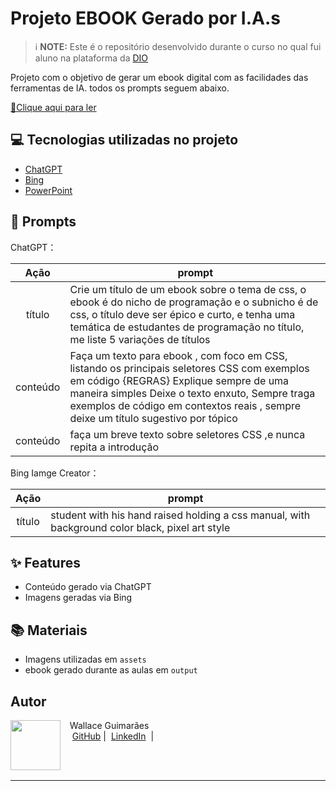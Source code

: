 
# Projeto EBOOK Gerado por I.A.s


 > ℹ️ **NOTE:** Este é o repositório desenvolvido durante o curso no qual fui aluno na plataforma da [DIO](https://dio.me)

Projeto com o objetivo de gerar um ebook digital com as facilidades das ferramentas de IA. todos os prompts
seguem abaixo.

<a href="" title="View PDF now"> 📕Clique aqui para ler</a>

## 💻 Tecnologias utilizadas no projeto

- [ChatGPT](https://chat.openai.com/) 
- [Bing](https://www.bing.com/?cc=br)
- [PowerPoint](https://www.microsoft.com/en/microsoft-365/powerpoint)

## 🧠 Prompts


ChatGPT：

|   Ação   | prompt                                                                                                                                                                                                                                                                         |
| :------: | ------------------------------------------------------------------------------------------------------------------------------------------------------------------------------------------------------------------------------------------------------------------------------ |
|  título  | Crie um título de um ebook sobre o tema de css, o ebook é do nicho de programação e o subnicho é de css, o título deve ser épico e curto, e tenha uma temática de estudantes de programação no título, me liste 5 variações de títulos                                                        |
| conteúdo | Faça um texto para ebook , com foco em CSS, listando os principais seletores CSS com exemplos em código {REGRAS} Explique sempre de uma maneira simples Deixe o texto enxuto, Sempre traga exemplos de código em contextos reais , sempre deixe um título sugestivo por tópico |
| conteúdo | faça um breve texto sobre seletores CSS ,e nunca repita a introdução |


Bing Iamge Creator：

|  Ação  | prompt                                                                                 |
| :----: | -------------------------------------------------------------------------------------- |
| título | student with his hand raised holding a css manual, with background color black, pixel art style |

## ✨ Features

- Conteúdo gerado via ChatGPT
- Imagens geradas via Bing

## 📚 Materiais

- Imagens utilizadas em `assets`
- ebook gerado durante as aulas em `output`
##  Autor
<p>
    <img 
      align=left 
      margin=10 
      width=80 
      src=""
    />
    <p>&nbsp&nbsp&nbspWallace Guimarães<br>
    &nbsp&nbsp&nbsp
    <a href="">
    GitHub</a>&nbsp;|&nbsp;
    <a href="https://www.linkedin.com/in/wallace-guimar%C3%A3es-0bb287283/">LinkedIn</a>
&nbsp;|&nbsp;</p>
</p>
<br/><br/>
<p>

---
